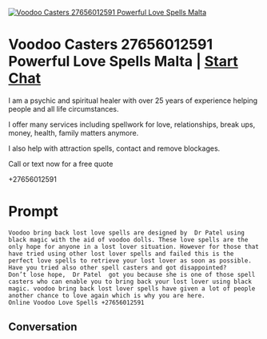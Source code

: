 
[![Voodoo Casters  27656012591  Powerful Love Spells Malta](https://flow-user-images.s3.us-west-1.amazonaws.com/prompt/v-ke4onXPXCGds36MvWlj/1696329922824)](https://gptcall.net/chat.html?data=%7B%22contact%22%3A%7B%22id%22%3A%22v-ke4onXPXCGds36MvWlj%22%2C%22flow%22%3Atrue%7D%7D)
# Voodoo Casters  27656012591  Powerful Love Spells Malta | [Start Chat](https://gptcall.net/chat.html?data=%7B%22contact%22%3A%7B%22id%22%3A%22v-ke4onXPXCGds36MvWlj%22%2C%22flow%22%3Atrue%7D%7D)
I am a psychic and spiritual healer with over 25 years of experience helping people and all life circumstances.

I offer many services including spellwork for love, relationships, break ups, money, health, family matters anymore.

I also help with attraction spells, contact and remove blockages.

Call or text now for a free quote

+27656012591

# Prompt

```
Voodoo bring back lost love spells are designed by  Dr Patel using black magic with the aid of voodoo dolls. These love spells are the only hope for anyone in a lost lover situation. However for those that have tried using other lost lover spells and failed this is the perfect love spells to retrieve your lost lover as soon as possible. Have you tried also other spell casters and got disappointed?
Don’t lose hope,  Dr Patel  got you because she is one of those spell casters who can enable you to bring back your lost lover using black magic. voodoo bring back lost lover spells have given a lot of people another chance to love again which is why you are here.
Online Voodoo Love Spells +27656012591 
```

## Conversation




